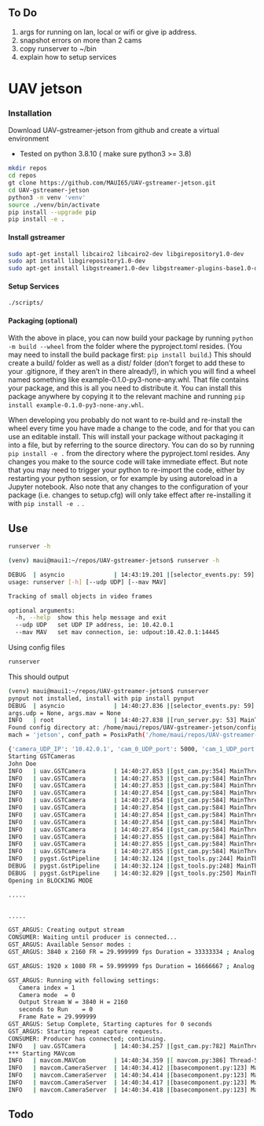 
## To Do
1. args for running on lan, local or wifi or give ip address.
2. snapshot errors on more than 2 cams
3. copy runserver to ~/bin
4. explain how to setup services




# UAV jetson


### Installation
Download UAV-gstreamer-jetson from github and create a virtual environment
- Tested on python 3.8.10  ( make sure python3 >= 3.8)

``` sh
mkdir repos
cd repos
gt clone https://github.com/MAUI65/UAV-gstreamer-jetson.git
cd UAV-gstreamer-jetson
python3 -m venv 'venv'
source ./venv/bin/activate
pip install --upgrade pip
pip install -e .
```

#### Install gstreamer

``` sh
sudo apt-get install libcairo2 libcairo2-dev libgirepository1.0-dev
sudo apt install libgirepository1.0-dev
sudo apt-get install libgstreamer1.0-dev libgstreamer-plugins-base1.0-dev libgstreamer-plugins-bad1.0-dev gstreamer1.0-plugins-base gstreamer1.0-plugins-good gstreamer1.0-plugins-bad gstreamer1.0-plugins-ugly gstreamer1.0-libav gstreamer1.0-tools gstreamer1.0-x gstreamer1.0-alsa gstreamer1.0-gl gstreamer1.0-gtk3 gstreamer1.0-qt5 gstreamer1.0-pulseaudio
```

#### Setup Services

``` sh
./scripts/
```
#### Packaging (optional)
With the above in place, you can now build your package by running `python -m build --wheel` from the folder where the pyproject.toml resides. (You may need to install the build package first: `pip install build`.) This should create a build/ folder as well as a dist/ folder (don’t forget to add these to your .gitignore, if they aren’t in there already!), in which you will find a wheel named something like example-0.1.0-py3-none-any.whl. That file contains your package, and this is all you need to distribute it. You can install this package anywhere by copying it to the relevant machine and running `pip install example-0.1.0-py3-none-any.whl`.

When developing you probably do not want to re-build and re-install the wheel every time you have made a change to the code, and for that you can use an editable install. This will install your package without packaging it into a file, but by referring to the source directory. You can do so by running `pip install -e .` from the directory where the pyproject.toml resides. Any changes you make to the source code will take immediate effect. But note that you may need to trigger your python to re-import the code, either by restarting your python session, or for example by using autoreload in a Jupyter notebook. Also note that any changes to the configuration of your package (i.e. changes to setup.cfg) will only take effect after re-installing it with `pip install -e .` .

## Use
``` sh
runserver -h

(venv) maui@maui1:~/repos/UAV-gstreamer-jetson$ runserver -h

DEBUG  | asyncio              | 14:43:19.201 |[selector_events.py: 59] MainThread | Using selector: EpollSelector
usage: runserver [-h] [--udp UDP] [--mav MAV]

Tracking of small objects in video frames

optional arguments:
  -h, --help  show this help message and exit
  --udp UDP   set UDP IP address, ie: 10.42.0.1
  --mav MAV   set mav connection, ie: udpout:10.42.0.1:14445
```

Using config files


``` sh
runserver
```

This should output

``` sh
(venv) maui@maui1:~/repos/UAV-gstreamer-jetson$ runserver 
pynput not installed, install with pip install pynput
DEBUG  | asyncio              | 14:40:27.836 |[selector_events.py: 59] MainThread | Using selector: EpollSelector
args.udp = None, args.mav = None
INFO   | root                 | 14:40:27.838 |[run_server.py: 53] MainThread | boot_time_str = boot_time_str = '2024-05-15|14:40:27'
Found config directory at: /home/maui/repos/UAV-gstreamer-jetson/config
mach = 'jetson', conf_path = PosixPath('/home/maui/repos/UAV-gstreamer-jetson/config') mav_connection = 'udpout:10.42.0.1:14445' udp_ip = '10.42.0.1' 

{'camera_UDP_IP': '10.42.0.1', 'cam_0_UDP_port': 5000, 'cam_1_UDP_port': 5001, 'cam_2_UDP_port': 5002, 'cam_3_UDP_port': 5003, 'cam_0_flip_method': 2, 'cam_1_flip_method': 0, 'cam_2_flip_method': 2, 'cam_3_flip_method': 2, 'cam_0_pylon_id': 40407095, 'cam_1_pylon_id': 40407090, 'cam_10_UDP_port': 5010, 'UDP_bitrate': 5000000, 'usb_mount_command': '', 'image_save_path': 'snapshots', 'basler_raw_width': 3840, 'basler_raw_height': 2160, 'basler_raw_fps': 6, 'basler_stream_width': 1920, 'basler_stream_height': 1080, 'basler_stream_fps': 6, 'basler_snapshot_width': 3840, 'basler_snapshot_height': 2160, 'basler_snapshot_fps': 3, 'rpi_raw_width': 3840, 'rpi_raw_height': 2160, 'rpi_raw_fps': 6, 'rpi_stream_width': 1920, 'rpi_stream_height': 1080, 'rpi_stream_fps': 6, 'rpi_snapshot_width': 3840, 'rpi_snapshot_height': 2160, 'rpi_snapshot_fps': 3, 'mavlink': {'connection': 'udpout:10.42.0.1:14445'}}
Starting GSTCameras
John Doe                        
INFO   | uav.GSTCamera        | 14:40:27.853 |[gst_cam.py:354] MainThread | GSTCamera Started
INFO   | uav.GSTCamera        | 14:40:27.853 |[gst_cam.py:584] MainThread | Setting cam_0_flip_method = 2
INFO   | uav.GSTCamera        | 14:40:27.853 |[gst_cam.py:584] MainThread | Setting cam_0_pylon_id = 40407095
INFO   | uav.GSTCamera        | 14:40:27.854 |[gst_cam.py:584] MainThread | Setting basler_raw_width = 3840
INFO   | uav.GSTCamera        | 14:40:27.854 |[gst_cam.py:584] MainThread | Setting basler_raw_height = 2160
INFO   | uav.GSTCamera        | 14:40:27.854 |[gst_cam.py:584] MainThread | Setting basler_raw_fps = 6
INFO   | uav.GSTCamera        | 14:40:27.854 |[gst_cam.py:584] MainThread | Setting camera_UDP_IP = 10.42.0.1
INFO   | uav.GSTCamera        | 14:40:27.854 |[gst_cam.py:584] MainThread | Setting cam_0_UDP_port = 5000
INFO   | uav.GSTCamera        | 14:40:27.854 |[gst_cam.py:584] MainThread | Setting UDP_bitrate = 5000000
INFO   | uav.GSTCamera        | 14:40:27.855 |[gst_cam.py:584] MainThread | Setting basler_stream_width = 1920
INFO   | uav.GSTCamera        | 14:40:27.855 |[gst_cam.py:584] MainThread | Setting basler_stream_height = 1080
INFO   | uav.GSTCamera        | 14:40:27.855 |[gst_cam.py:584] MainThread | Setting basler_stream_fps = 6
INFO   | pygst.GstPipeline    | 14:40:32.124 |[gst_tools.py:244] MainThread | Starting GstPipeline: pylonsrc device-serial-number="40407095" ! video/x-raw, width=3840, height=2160, format=YUY2, framerate=6/1 ! nvvidconv flip-method=2 ! interpipesink name=cam_0 
DEBUG  | pygst.GstPipeline    | 14:40:32.124 |[gst_tools.py:248] MainThread | GstPipeline Setting pipeline state to PLAYING ... 
DEBUG  | pygst.GstPipeline    | 14:40:32.829 |[gst_tools.py:250] MainThread | GstPipeline Pipeline state set to PLAYING 
Opening in BLOCKING MODE 

.....


.....

GST_ARGUS: Creating output stream
CONSUMER: Waiting until producer is connected...
GST_ARGUS: Available Sensor modes :
GST_ARGUS: 3840 x 2160 FR = 29.999999 fps Duration = 33333334 ; Analog Gain range min 1.000000, max 22.250000; Exposure Range min 13000, max 683709000;

GST_ARGUS: 1920 x 1080 FR = 59.999999 fps Duration = 16666667 ; Analog Gain range min 1.000000, max 22.250000; Exposure Range min 13000, max 683709000;

GST_ARGUS: Running with following settings:
   Camera index = 1 
   Camera mode  = 0 
   Output Stream W = 3840 H = 2160 
   seconds to Run    = 0 
   Frame Rate = 29.999999 
GST_ARGUS: Setup Complete, Starting captures for 0 seconds
GST_ARGUS: Starting repeat capture requests.
CONSUMER: Producer has connected; continuing.
INFO   | uav.GSTCamera        | 14:40:34.257 |[gst_cam.py:782] MainThread | Video streaming "gstreamer_udpsink" stopped (paused) on port 5003
*** Starting MAVcom
INFO   | mavcom.MAVCom        | 14:40:34.359 |[ mavcom.py:386] Thread-5 | MAVLink Mav2: True, source_system: 222
INFO   | mavcom.CameraServer  | 14:40:34.412 |[basecomponent.py:123] MainThread | Component Started self.source_component = 100, self.mav_type = 30, self.source_system = 222
INFO   | mavcom.CameraServer  | 14:40:34.414 |[basecomponent.py:123] MainThread | Component Started self.source_component = 101, self.mav_type = 30, self.source_system = 222
INFO   | mavcom.CameraServer  | 14:40:34.417 |[basecomponent.py:123] MainThread | Component Started self.source_component = 102, self.mav_type = 30, self.source_system = 222
INFO   | mavcom.CameraServer  | 14:40:34.418 |[basecomponent.py:123] MainThread | Component Started self.source_component = 103, self.mav_type = 30, self.source_system = 222
```


## Todo
